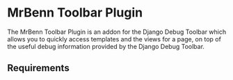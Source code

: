 # MrBenn Toolbar Plugin

The MrBenn Toolbar Plugin is an addon for the Django Debug Toolbar which allows you to quickly
access templates and the views for a page, on top of the useful debug information provided by
the Django Debug Toolbar.

## Requirements
